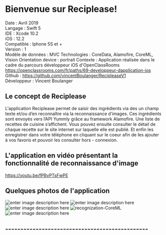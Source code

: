 # Bienvenue sur Reciplease!

Date : Avril 2019  
Langage : Swift 5  
IDE : Xcode 10.2  
iOS : 12.2  
Compatible : Iphone 5S et +  
Version : 1    
Modèle de données : MVC
Technologies : CoreData, Alamofire, CoreML, Vision
Orientation device : portrait
Contexte : Application réalisée dans le cadre du parcours développeur iOS d'OpenClassRooms  
https://openclassrooms.com/fr/paths/69-developpeur-dapplication-ios  
Github : https://github.com/vincentBoulanger/RecipleaseV1  
Développeur : Vincent Boulanger  

## Le concept de Reciplease

L'application Reciplease permet de saisir des ingrédients via des un champ texte et/ou d’en reconnaître via la reconnaissance d’images. Ces ingrédients sont envoyés vers l’API Yummly grâce au framework Alamofire. Une liste de recettes de cuisine s’affichent. Vous pouvez ensuite consulter le détail de chaque recette sur le site internet sur laquelle elle est publié. Et enfin les enregistrer dans votre téléphone en cliquant sur le coeur afin de les ajouter à vos favoris et pouvoir les consulter hors - connexion. 

## L'application en vidéo présentant la fonctionnalité de reconnaissance d'image

https://youtu.be/fPBvPTsFwPE

## Quelques photos de l'application 


![enter image description here](https://lh3.googleusercontent.com/1QCw3JsQttTw7LDKY5ss0_tkOyqMiMbIVE8H3dvzWXGISTmaL6Wf1AxJ4KvDY255AxSq0UQ0zvI9)
![enter image description here](https://lh3.googleusercontent.com/hhf-e3Yvb3mtiSVha8RTf5DUEIAAnEUGn4nl_te3rqZ4zkn14okGVJkZzT6EXYmadjnKDRS6aRbu)
![enter image description here](https://lh3.googleusercontent.com/eXGPGR_YktPcEKMxf5AWbt6_b-onbrXKkNyIem-dW31jI5dtOmTjThg046DzhmvoUl0KAEA1s37E)
![recognization-CoreML](https://lh3.googleusercontent.com/LCr9WEC_iHZEOPVywVOdK0NtySxj4bFyq6GHWUo-Dmyay14zIiMCX1mI1B2YJI-3dEyPBPSQfTED)
![enter image description here](https://lh3.googleusercontent.com/C3tYwZGgCxKjtx3hIyxhRdyDSTwRzgxi0-ewAIbMrXgLzpwAKT85VTvMpt31QmFKB8Scjk5nw_UZ)

## -----------------------------------------------






